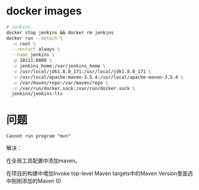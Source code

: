 # docker images

```bash
# jenkins
docker stop jenkins && docker rm jenkins
docker run --detach \
  -u root \
  --restart always \
  --name jenkins \
  -p 10111:8080 \
  -v jenkins_home:/var/jenkins_home \
  -v /usr/local/jdk1.8.0_171:/usr/local/jdk1.8.0_171 \
  -v /usr/local/apache-maven-3.5.4:/usr/local/apache-maven-3.5.4 \
  -v /var/maven/repo:/var/maven/repo \
  -v /var/run/docker.sock:/var/run/docker.sock \
  jenkins/jenkins:lts
```

# 问题

```
Cannot run program "mvn"
```

解决：

在全局工具配置中添加maven。

在项目的构建中增加Invoke top-level Maven targets中的Maven Version里面选中刚刚添加的Maven ID



